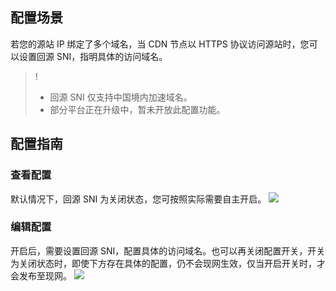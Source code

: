 ## 配置场景

若您的源站 IP 绑定了多个域名，当 CDN 节点以 HTTPS 协议访问源站时，您可以设置回源 SNI，指明具体的访问域名。

>!
>- 回源 SNI 仅支持中国境内加速域名。
>- 部分平台正在升级中，暂未开放此配置功能。

## 配置指南

### 查看配置

默认情况下，回源 SNI 为关闭状态，您可按照实际需要自主开启。
![](https://main.qcloudimg.com/raw/606e947a8f4aa71ef788ad3f9814ed4d.png)



### 编辑配置

开启后，需要设置回源 SNI，配置具体的访问域名。也可以再关闭配置开关，开关为关闭状态时，即使下方存在具体的配置，仍不会现网生效，仅当开启开关时，才会发布至现网。
![](https://main.qcloudimg.com/raw/49f807a8f731c026aaf52a53186fe1e3.png)





